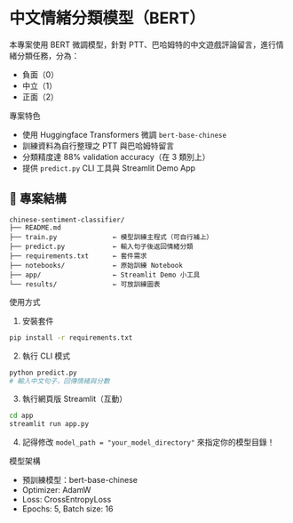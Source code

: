 # 中文情緒分類模型（BERT）

本專案使用 BERT 微調模型，針對 PTT、巴哈姆特的中文遊戲評論留言，進行情緒分類任務，分為：

- 負面（0）
- 中立（1）
- 正面（2）

 專案特色
- 使用 Huggingface Transformers 微調 `bert-base-chinese`
- 訓練資料為自行整理之 PTT 與巴哈姆特留言
- 分類精度達 88% validation accuracy（在 3 類別上）
- 提供 `predict.py` CLI 工具與 Streamlit Demo App

## 📂 專案結構

```
chinese-sentiment-classifier/
├── README.md
├── train.py              ← 模型訓練主程式（可自行補上）
├── predict.py            ← 輸入句子後返回情緒分類
├── requirements.txt      ← 套件需求
├── notebooks/            ← 原始訓練 Notebook
├── app/                  ← Streamlit Demo 小工具
└── results/              ← 可放訓練圖表
```

使用方式

1. 安裝套件
```bash
pip install -r requirements.txt
```

2. 執行 CLI 模式
```bash
python predict.py
# 輸入中文句子，回傳情緒與分數
```

3. 執行網頁版 Streamlit（互動）
```bash
cd app
streamlit run app.py
```

4. 記得修改 `model_path = "your_model_directory"` 來指定你的模型目錄！

模型架構
- 預訓練模型：bert-base-chinese
- Optimizer: AdamW
- Loss: CrossEntropyLoss
- Epochs: 5, Batch size: 16

